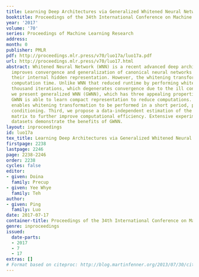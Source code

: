 ```yaml
---
title: Learning Deep Architectures via Generalized Whitened Neural Networks
booktitle: Proceedings of the 34th International Conference on Machine Learning
year: '2017'
volume: '70'
series: Proceedings of Machine Learning Research
address: 
month: 0
publisher: PMLR
pdf: http://proceedings.mlr.press/v70/luo17a/luo17a.pdf
url: http://proceedings.mlr.press/v70/luo17.html
abstract: Whitened Neural Network (WNN) is a recent advanced deep architecture, which
  improves convergence and generalization of canonical neural networks by whitening
  their internal hidden representation. However, the whitening transformation increases
  computation time. Unlike WNN that reduced runtime by performing whitening every
  thousand iterations, which degenerates convergence due to the ill conditioning,
  we present generalized WNN (GWNN), which has three appealing properties. First,
  GWNN is able to learn compact representation to reduce computations. Second, it
  enables whitening transformation to be performed in a short period, preserving good
  conditioning. Third, we propose a data-independent estimation of the covariance
  matrix to further improve computational efficiency. Extensive experiments on various
  datasets demonstrate the benefits of GWNN.
layout: inproceedings
id: luo17a
tex_title: Learning Deep Architectures via Generalized Whitened Neural Networks
firstpage: 2238
lastpage: 2246
page: 2238-2246
order: 2238
cycles: false
editor:
- given: Doina
  family: Precup
- given: Yee Whye
  family: Teh
author:
- given: Ping
  family: Luo
date: 2017-07-17
container-title: Proceedings of the 34th International Conference on Machine Learning
genre: inproceedings
issued:
  date-parts:
  - 2017
  - 7
  - 17
extras: []
# Format based on citeproc: http://blog.martinfenner.org/2013/07/30/citeproc-yaml-for-bibliographies/
---
```

